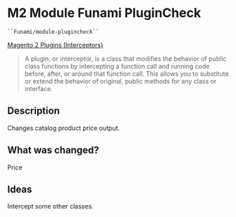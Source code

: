 # M2 Module Funami PluginCheck

    ``Funami/module-plugincheck``
[Magento 2 Plugins (Interceptors)](https://devdocs.magento.com/guides/v2.3/extension-dev-guide/plugins.html)
> A plugin, or interceptor, is a class that modifies the behavior of public class functions by intercepting a function call and running code before, after, or around that function call. This allows you to substitute or extend the behavior of original, public methods for any class or interface.  

## Description

Changes catalog product price output.

## What was changed?

Price

## Ideas

Intercept some other classes.
